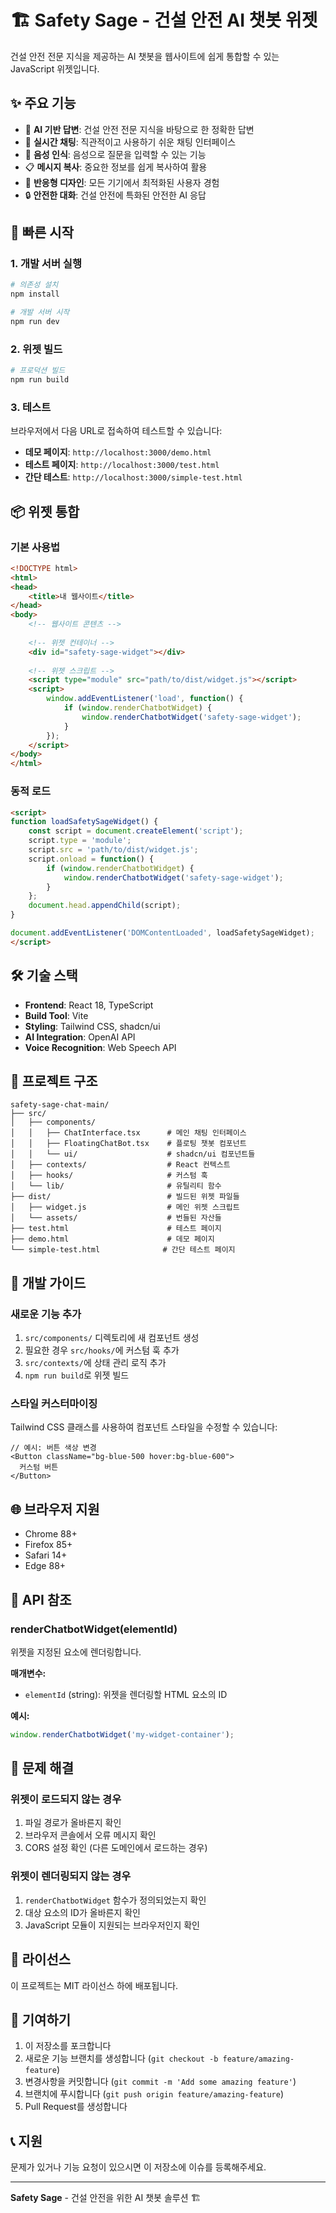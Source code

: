 # 🏗️ Safety Sage - 건설 안전 AI 챗봇 위젯

건설 안전 전문 지식을 제공하는 AI 챗봇을 웹사이트에 쉽게 통합할 수 있는 JavaScript 위젯입니다.

## ✨ 주요 기능

- 🤖 **AI 기반 답변**: 건설 안전 전문 지식을 바탕으로 한 정확한 답변
- 💬 **실시간 채팅**: 직관적이고 사용하기 쉬운 채팅 인터페이스
- 🎤 **음성 인식**: 음성으로 질문을 입력할 수 있는 기능
- 📋 **메시지 복사**: 중요한 정보를 쉽게 복사하여 활용
- 📱 **반응형 디자인**: 모든 기기에서 최적화된 사용자 경험
- 🔒 **안전한 대화**: 건설 안전에 특화된 안전한 AI 응답

## 🚀 빠른 시작

### 1. 개발 서버 실행

```bash
# 의존성 설치
npm install

# 개발 서버 시작
npm run dev
```

### 2. 위젯 빌드

```bash
# 프로덕션 빌드
npm run build
```

### 3. 테스트

브라우저에서 다음 URL로 접속하여 테스트할 수 있습니다:

- **데모 페이지**: `http://localhost:3000/demo.html`
- **테스트 페이지**: `http://localhost:3000/test.html`
- **간단 테스트**: `http://localhost:3000/simple-test.html`

## 📦 위젯 통합

### 기본 사용법

```html
<!DOCTYPE html>
<html>
<head>
    <title>내 웹사이트</title>
</head>
<body>
    <!-- 웹사이트 콘텐츠 -->
    
    <!-- 위젯 컨테이너 -->
    <div id="safety-sage-widget"></div>
    
    <!-- 위젯 스크립트 -->
    <script type="module" src="path/to/dist/widget.js"></script>
    <script>
        window.addEventListener('load', function() {
            if (window.renderChatbotWidget) {
                window.renderChatbotWidget('safety-sage-widget');
            }
        });
    </script>
</body>
</html>
```

### 동적 로드

```html
<script>
function loadSafetySageWidget() {
    const script = document.createElement('script');
    script.type = 'module';
    script.src = 'path/to/dist/widget.js';
    script.onload = function() {
        if (window.renderChatbotWidget) {
            window.renderChatbotWidget('safety-sage-widget');
        }
    };
    document.head.appendChild(script);
}

document.addEventListener('DOMContentLoaded', loadSafetySageWidget);
</script>
```

## 🛠️ 기술 스택

- **Frontend**: React 18, TypeScript
- **Build Tool**: Vite
- **Styling**: Tailwind CSS, shadcn/ui
- **AI Integration**: OpenAI API
- **Voice Recognition**: Web Speech API

## 📁 프로젝트 구조

```
safety-sage-chat-main/
├── src/
│   ├── components/
│   │   ├── ChatInterface.tsx      # 메인 채팅 인터페이스
│   │   ├── FloatingChatBot.tsx    # 플로팅 챗봇 컴포넌트
│   │   └── ui/                    # shadcn/ui 컴포넌트들
│   ├── contexts/                  # React 컨텍스트
│   ├── hooks/                     # 커스텀 훅
│   └── lib/                       # 유틸리티 함수
├── dist/                          # 빌드된 위젯 파일들
│   ├── widget.js                  # 메인 위젯 스크립트
│   └── assets/                    # 번들된 자산들
├── test.html                      # 테스트 페이지
├── demo.html                      # 데모 페이지
└── simple-test.html              # 간단 테스트 페이지
```

## 🔧 개발 가이드

### 새로운 기능 추가

1. `src/components/` 디렉토리에 새 컴포넌트 생성
2. 필요한 경우 `src/hooks/`에 커스텀 훅 추가
3. `src/contexts/`에 상태 관리 로직 추가
4. `npm run build`로 위젯 빌드

### 스타일 커스터마이징

Tailwind CSS 클래스를 사용하여 컴포넌트 스타일을 수정할 수 있습니다:

```tsx
// 예시: 버튼 색상 변경
<Button className="bg-blue-500 hover:bg-blue-600">
  커스텀 버튼
</Button>
```

## 🌐 브라우저 지원

- Chrome 88+
- Firefox 85+
- Safari 14+
- Edge 88+

## 📝 API 참조

### renderChatbotWidget(elementId)

위젯을 지정된 요소에 렌더링합니다.

**매개변수:**
- `elementId` (string): 위젯을 렌더링할 HTML 요소의 ID

**예시:**
```javascript
window.renderChatbotWidget('my-widget-container');
```

## 🐛 문제 해결

### 위젯이 로드되지 않는 경우

1. 파일 경로가 올바른지 확인
2. 브라우저 콘솔에서 오류 메시지 확인
3. CORS 설정 확인 (다른 도메인에서 로드하는 경우)

### 위젯이 렌더링되지 않는 경우

1. `renderChatbotWidget` 함수가 정의되었는지 확인
2. 대상 요소의 ID가 올바른지 확인
3. JavaScript 모듈이 지원되는 브라우저인지 확인

## 📄 라이선스

이 프로젝트는 MIT 라이선스 하에 배포됩니다.

## 🤝 기여하기

1. 이 저장소를 포크합니다
2. 새로운 기능 브랜치를 생성합니다 (`git checkout -b feature/amazing-feature`)
3. 변경사항을 커밋합니다 (`git commit -m 'Add some amazing feature'`)
4. 브랜치에 푸시합니다 (`git push origin feature/amazing-feature`)
5. Pull Request를 생성합니다

## 📞 지원

문제가 있거나 기능 요청이 있으시면 이 저장소에 이슈를 등록해주세요.

---

**Safety Sage** - 건설 안전을 위한 AI 챗봇 솔루션 🏗️
